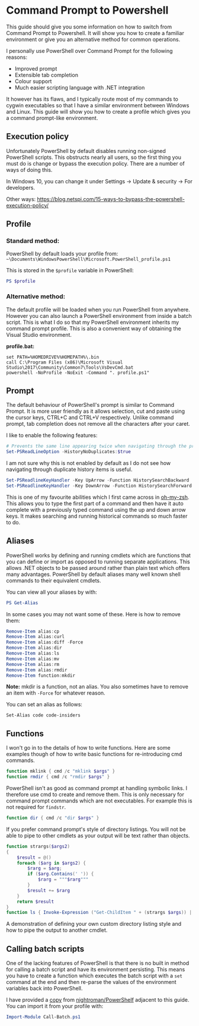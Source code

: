# Command Prompt to Powershell
This guide should give you some information on how to switch from Command Prompt to Powershell. It will show you how to create a familiar environment or give you an alternative method for common operations.

I personally use PowerShell over Command Prompt for the following reasons:
* Improved prompt
* Extensible tab completion
* Colour support
* Much easier scripting language with .NET integration

It however has its flaws, and I typically route most of my commands to cygwin executables so that I have a similar environment between Windows and Linux. This guide will show you how to create a profile which gives you a command prompt-like environment.

## Execution policy
Unfortunately PowerShell by default disables running non-signed PowerShell scripts. This obstructs nearly all users, so the first thing you must do is change or bypass the execution policy. There are a number of ways of doing this.

In Windows 10, you can change it under Settings -> Update & security -> For developers.

Other ways:
https://blog.netspi.com/15-ways-to-bypass-the-powershell-execution-policy/

## Profile
### Standard method:
PowerShell by default loads your profile from:
`~\Documents\WindowsPowerShell\Microsoft.PowerShell_profile.ps1`

This is stored in the `$profile` variable in PowerShell:
```powershell
PS $profile
```

### Alternative method:
The default profile will be loaded when you run PowerShell from anywhere. However you can also launch a PowerShell environment from inside a batch script. This is what I do so that my PowerShell environment inherits my command prompt profile. This is also a convenient way of obtaining the Visual Studio environment.

**profile.bat:**
```batch
set PATH=%HOMEDRIVE%%HOMEPATH%\.bin
call C:\Program Files (x86)\Microsoft Visual Studio\2017\Community\Common7\Tools\VsDevCmd.bat
powershell -NoProfile -NoExit -Command ". profile.ps1"
```

## Prompt
The default behaviour of PowerShell's prompt is similar to Command Prompt. It is more user friendly as it allows selection, cut and paste using the cursor keys, CTRL+C and CTRL+V respectively. Unlike command prompt, tab completion does not remove all the characters after your caret.

I like to enable the following features:

```powershell
# Prevents the same line appearing twice when navigating through the prompt history
Set-PSReadLineOption -HistoryNoDuplicates:$true
```
I am not sure why this is not enabled by default as I do not see how navigating through duplicate history items is useful.

```powershell
Set-PSReadlineKeyHandler -Key UpArrow -Function HistorySearchBackward
Set-PSReadlineKeyHandler -Key DownArrow -Function HistorySearchForward
```
This is one of my favourite abilities which I first came across in [oh-my-zsh](https://github.com/robbyrussell/oh-my-zsh). This allows you to type the first part of a command and then have it auto complete with a previously typed command using the up and down arrow keys. It makes searching and running historical commands so much faster to do.

## Aliases
PowerShell works by defining and running cmdlets which are functions that you can define or import as opposed to running separate applications. This allows .NET objects to be passed around rather than plain text which offers many advantages. PowerShell by default aliases many well known shell commands to their equivalent cmdlets.

You can view all your aliases by with:
```powershell
PS Get-Alias
```

In some cases you may not want some of these. Here is how to remove them:
```powershell
Remove-Item alias:cp
Remove-Item alias:curl
Remove-Item alias:diff -Force
Remove-Item alias:dir
Remove-Item alias:ls
Remove-Item alias:mv
Remove-Item alias:rm
Remove-Item alias:rmdir
Remove-Item function:mkdir
```
**Note:** mkdir is a function, not an alias. You also sometimes have to remove an item with `-Force` for whatever reason.

You can set an alias as follows:
```
Set-Alias code code-insiders
```

## Functions
I won't go in to the details of how to write functions. Here are some examples though of how to write basic functions for re-introducing cmd commands.

```powershell
function mklink { cmd /c "mklink $args" }
function rmdir { cmd /c "rmdir $args" }
```
PowerShell isn't as good as command prompt at handling symbolic links. I therefore use cmd to create and remove them. This is only necessary for command prompt commands which are not executables. For example this is not required for `findstr`.

```powershell
function dir { cmd /c "dir $args" }
```
If you prefer command prompt's style of directory listings. You will not be able to pipe to other cmdlets as your output will be text rather than objects.

```powershell
function strargs($args2)
{
    $result = @()
    foreach ($arg in $args2) {
        $rarg = $arg;
        if ($arg.Contains(' ')) {
            $rarg = """$rarg"""
        }
        $result += $rarg
    }
    return $result
}
function ls { Invoke-Expression ("Get-ChildItem " + (strargs $args)) | Select-Object Mode, LastWriteTime, Length, Name, Target | Format-Table } }
```
A demonstration of defining your own custom directory listing style and how to pipe the output to another cmdlet.

## Calling batch scripts
One of the lacking features of PowerShell is that there is no built in method for calling a batch script and have its environment persisting. This means you have to create a function which executes the batch script with a `set` command at the end and then re-parse the values of the environment variables back into PowerShell.

I have provided a [copy](Call-Batch.ps1) from [nightroman/PowerShelf](https://github.com/nightroman/PowerShelf) adjacent to this guide. You can import it from your profile with:
```powershell
Import-Module Call-Batch.ps1
```
